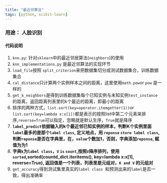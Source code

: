 ```yaml
---
title: "最近邻算法"
tags: [python, scikit-learn]
---
```


### 用途： 人脸识别
#### 代码说明

1. `knn.py`: 针对`sklearn`中的最近邻居算法(`neighbors`)的使用
2. `knn_implementations.py` 是最近邻算法的实现环节
3. `load_file`按照 `split_criterion`来把数据集切分成测试数据集合，训练数据集合
4. `cal_distance`只计算两个实例样本之间的距离，这里使用`math.pow`or `pow` 是一样的
5. `get_k_neighbors`是得到训练数据集每个已知实例与未知实例`test_instance`的距离，返回距离列表里的k个最近的距离，即最小的距离
6. 排序的两种方式，`list.sort(key=operator.itemgetter(1))`or `list.sort(key=lambda x:x[1])`都是表示的按照list中第二个元素来排序,`reverse=True`可以指定，忽略就是默认生序，`True`就是降序
7. **`label_predict`依据输入的k个最近邻已知实例的样本，判断K个实例里面`label`最多的是那个`label class`, 定义地点，用 `reponse` `store label class`, 判断`reponse`是否在字典里，在，`value`个数加1，否则，字典添加`reponse`, 赋值为为1**
8. **字典`k`为`label class`，`V` `is` `count`,按照`V`降序排列，使用`sorted`,sorted(countd_dict.iteritems(), key=lambda x:x[1], reverse=True), 返回值是一个列表，列表里是元组对，`K and V` 的元组对**
9. `get_accuracy`得到测试集里真实的`label class `和预测出来的`label`是否一致，得出准确率